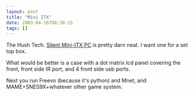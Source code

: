 ```yaml
---
layout: post
title: "Mini ITX"
date: 2003-04-16T08:30:15
tags: []
---
```


The Hush Tech. [Silent Mini-ITX PC][1] is pretty darn neat. I want one for a set top box. 

What would be better is a case with a dot matrix lcd panel covering the front, front side IR port, and 4 front side usb ports. 

Next you run Freevo (because it's python) and Mnet, and MAME+SNES9X+whatever other game system. 

   [1]: http://www.hushtechnologies.net/hushmini.htm



